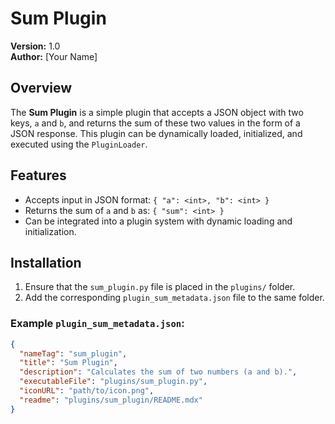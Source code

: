 # Sum Plugin

**Version:** 1.0  
**Author:** [Your Name]

## Overview

The **Sum Plugin** is a simple plugin that accepts a JSON object with two keys, `a` and `b`, and returns the sum of these two values in the form of a JSON response. This plugin can be dynamically loaded, initialized, and executed using the `PluginLoader`.

## Features

- Accepts input in JSON format: `{ "a": <int>, "b": <int> }`
- Returns the sum of `a` and `b` as: `{ "sum": <int> }`
- Can be integrated into a plugin system with dynamic loading and initialization.

## Installation

1. Ensure that the `sum_plugin.py` file is placed in the `plugins/` folder.
2. Add the corresponding `plugin_sum_metadata.json` file to the same folder.

### Example `plugin_sum_metadata.json`:

```json
{
  "nameTag": "sum_plugin",
  "title": "Sum Plugin",
  "description": "Calculates the sum of two numbers (a and b).",
  "executableFile": "plugins/sum_plugin.py",
  "iconURL": "path/to/icon.png",
  "readme": "plugins/sum_plugin/README.mdx"
}
```
